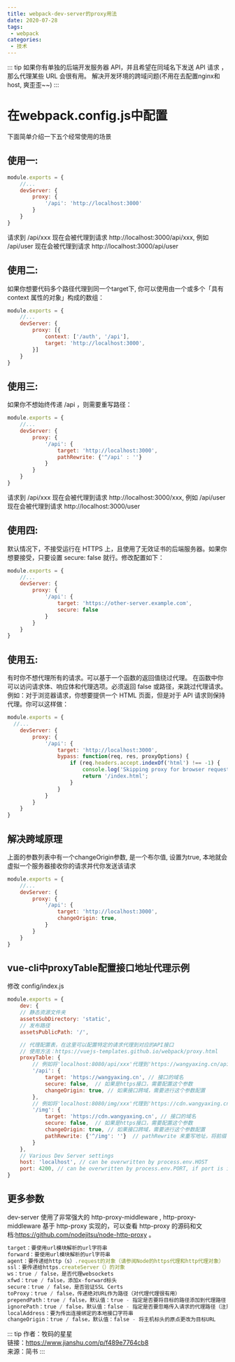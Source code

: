 ```yaml
---
title: webpack-dev-server的proxy用法
date: 2020-07-28
tags:
 - webpack
categories:
 - 技术
---
```


::: tip
如果你有单独的后端开发服务器 API，并且希望在同域名下发送 API 请求 ，那么代理某些 URL 会很有用。
解决开发环境的跨域问题(不用在去配置nginx和host, 爽歪歪~~)
:::

# 在webpack.config.js中配置

下面简单介绍一下五个经常使用的场景

## 使用一:

``` js
module.exports = {
    //...
    devServer: {
        proxy: {
            '/api': 'http://localhost:3000'
        }
    }
}
```

请求到 /api/xxx 现在会被代理到请求 http://localhost:3000/api/xxx, 例如 /api/user 现在会被代理到请求 http://localhost:3000/api/user

## 使用二:

如果你想要代码多个路径代理到同一个target下, 你可以使用由一个或多个「具有 context 属性的对象」构成的数组：

``` js
module.exports = {
    //...
    devServer: {
        proxy: [{
            context: ['/auth', '/api'],
            target: 'http://localhost:3000',
        }]
    }
}
```

## 使用三:

如果你不想始终传递 /api ，则需要重写路径：

``` js
module.exports = {
    //...
    devServer: {
        proxy: {
            '/api': {
                target: 'http://localhost:3000',
                pathRewrite: {'^/api' : ''}
            }
        }
    }
}
```

请求到 /api/xxx 现在会被代理到请求 http://localhost:3000/xxx, 例如 /api/user 现在会被代理到请求 http://localhost:3000/user

## 使用四:

默认情况下，不接受运行在 HTTPS 上，且使用了无效证书的后端服务器。如果你想要接受，只要设置 secure: false 就行。修改配置如下：

``` js
module.exports = {
    //...
    devServer: {
        proxy: {
            '/api': {
                target: 'https://other-server.example.com',
                secure: false
            }
        }
    }
}
```

## 使用五:

有时你不想代理所有的请求。可以基于一个函数的返回值绕过代理。
在函数中你可以访问请求体、响应体和代理选项。必须返回 false 或路径，来跳过代理请求。
例如：对于浏览器请求，你想要提供一个 HTML 页面，但是对于 API 请求则保持代理。你可以这样做：

``` js
module.exports = {
  //...
    devServer: {
        proxy: {
            '/api': {
                target: 'http://localhost:3000',
                bypass: function(req, res, proxyOptions) {
                    if (req.headers.accept.indexOf('html') !== -1) {
                        console.log('Skipping proxy for browser request.');
                        return '/index.html';
                    }
                }
            }
        }
    }   
}
```

## 解决跨域原理

上面的参数列表中有一个changeOrigin参数, 是一个布尔值, 设置为true, 本地就会虚拟一个服务器接收你的请求并代你发送该请求

``` js
module.exports = {
    //...
    devServer: {
        proxy: {
            '/api': {
                target: 'http://localhost:3000',
                changeOrigin: true,
            }
        }
    }
}
```

## vue-cli中proxyTable配置接口地址代理示例

修改 config/index.js

``` js
module.exports = {
    dev: {
    // 静态资源文件夹
    assetsSubDirectory: 'static',
    // 发布路径
    assetsPublicPath: '/',

    // 代理配置表，在这里可以配置特定的请求代理到对应的API接口
    // 使用方法：https://vuejs-templates.github.io/webpack/proxy.html
    proxyTable: {
        // 例如将'localhost:8080/api/xxx'代理到'https://wangyaxing.cn/api/xxx'
        '/api': {
            target: 'https://wangyaxing.cn', // 接口的域名
            secure: false,  // 如果是https接口，需要配置这个参数
            changeOrigin: true, // 如果接口跨域，需要进行这个参数配置
        },
        // 例如将'localhost:8080/img/xxx'代理到'https://cdn.wangyaxing.cn/xxx'
        '/img': {
            target: 'https://cdn.wangyaxing.cn', // 接口的域名
            secure: false,  // 如果是https接口，需要配置这个参数
            changeOrigin: true, // 如果接口跨域，需要进行这个参数配置
            pathRewrite: {'^/img': ''}  // pathRewrite 来重写地址，将前缀 '/api' 转为 '/'。
        }
    },
    // Various Dev Server settings
    host: 'localhost', // can be overwritten by process.env.HOST
    port: 4200, // can be overwritten by process.env.PORT, if port is in use, a free one will be determined
}
```

## 更多参数

dev-server 使用了非常强大的 http-proxy-middleware , http-proxy-middleware 基于 http-proxy 实现的，可以查看 http-proxy 的源码和文档:https://github.com/nodejitsu/node-http-proxy 。

``` js
target：要使用url模块解析的url字符串
forward：要使用url模块解析的url字符串
agent：要传递给http（s）.request的对象（请参阅Node的https代理和http代理对象）
ssl：要传递给https.createServer（）的对象
ws：true / false，是否代理websockets
xfwd：true / false，添加x-forward标头
secure：true / false，是否验证SSL Certs
toProxy：true / false，传递绝对URL作为路径（对代理代理很有用）
prependPath：true / false，默认值：true - 指定是否要将目标的路径添加到代理路径
ignorePath：true / false，默认值：false - 指定是否要忽略传入请求的代理路径（注意：如果需要，您必须附加/手动）。
localAddress：要为传出连接绑定的本地接口字符串
changeOrigin：true / false，默认值：false - 将主机标头的原点更改为目标URL
```

::: tip
作者：牧码的星星 <br>
链接：https://www.jianshu.com/p/f489e7764cb8 <br>
来源：简书
:::
